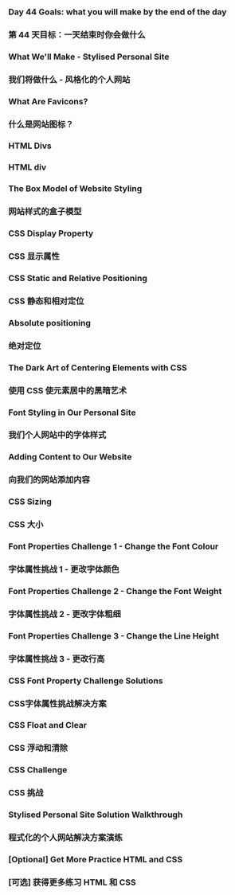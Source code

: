 ### Day 44 Goals: what you will make by the end of the day
### 第 44 天目标：一天结束时你会做什么

### What We'll Make - Stylised Personal Site
### 我们将做什么 - 风格化的个人网站

### What Are Favicons?
### 什么是网站图标？

### HTML Divs
### HTML div

### The Box Model of Website Styling
### 网站样式的盒子模型

### CSS Display Property
### CSS 显示属性

### CSS Static and Relative Positioning
### CSS 静态和相对定位

### Absolute positioning
### 绝对定位

### The Dark Art of Centering Elements with CSS
### 使用 CSS 使元素居中的黑暗艺术

### Font Styling in Our Personal Site
### 我们个人网站中的字体样式

### Adding Content to Our Website
### 向我们的网站添加内容

### CSS Sizing
### CSS 大小

### Font Properties Challenge 1 - Change the Font Colour
### 字体属性挑战 1 - 更改字体颜色

### Font Properties Challenge 2 - Change the Font Weight
### 字体属性挑战 2 - 更改字体粗细

### Font Properties Challenge 3 - Change the Line Height
### 字体属性挑战 3 - 更改行高

### CSS Font Property Challenge Solutions
### CSS字体属性挑战解决方案

### CSS Float and Clear
### CSS 浮动和清除

### CSS Challenge
### CSS 挑战

### Stylised Personal Site Solution Walkthrough
### 程式化的个人网站解决方案演练

### [Optional] Get More Practice HTML and CSS
### [可选] 获得更多练习 HTML 和 CSS
